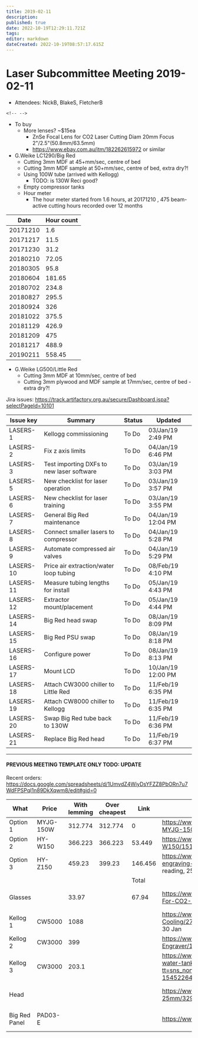 ```yaml
---
title: 2019-02-11
description: 
published: true
date: 2022-10-19T12:29:11.721Z
tags: 
editor: markdown
dateCreated: 2022-10-19T08:57:17.615Z
---
```


# Laser Subcommittee Meeting 2019-02-11

-   Attendees: NickB, BlakeS, FletcherB

```{=html}
<!-- -->
```
-   To buy
    -   More lenses? \~\$15ea
        -   ZnSe Focal Lens for CO2 Laser Cutting Diam 20mm Focus 2"/2.5"(50.8mm/63.5mm)
        -   <https://www.ebay.com.au/itm/182262615972> or similar
-   G.Weike LC1290/Big Red
    -   Cutting 3mm MDF at 45+mm/sec, centre of bed
    -   Cutting 3mm MDF sample at 50+mm/sec, centre of bed, extra dry?!
    -   Using 100W tube (arrived with Kellogg)
        -   TODO: is 130W Reci good?
    -   Empty compressor tanks
    -   Hour meter
        -   The hour meter started from 1.6 hours, at 20171210 , 475 beam-active cutting hours recorded over 12 months

| Date     | Hour count |
|----------|------------|
| 20171210 | 1.6        |
| 20171217 | 11.5       |
| 20171230 | 31.2       |
| 20180210 | 72.05      |
| 20180305 | 95.8       |
| 20180604 | 181.65     |
| 20180702 | 234.8      |
| 20180827 | 295.5      |
| 20180924 | 326        |
| 20181022 | 375.5      |
| 20181129 | 426.9      |
| 20181209 | 475        |
| 20181217 | 488.9      |
| 20190211 | 558.45     |

-   G.Weike LG500/Little Red
    -   Cutting 3mm MDF at 10mm/sec, centre of bed
    -   Cutting 3mm plywood and MDF sample at 17mm/sec, centre of bed - extra dry?!

Jira issues: <https://track.artifactory.org.au/secure/Dashboard.jspa?selectPageId=10101>

| Issue key | Summary                                   | Status | Updated            |
|-----------|-------------------------------------------|--------|--------------------|
| LASERS-1  | Kellogg commissioning                     | To Do  | 03/Jan/19 2:49 PM  |
| LASERS-2  | Fix z axis limits                         | To Do  | 04/Jan/19 6:46 PM  |
| LASERS-3  | Test importing DXFs to new laser software | To Do  | 03/Jan/19 3:03 PM  |
| LASERS-5  | New checklist for laser operation         | To Do  | 03/Jan/19 3:57 PM  |
| LASERS-6  | New checklist for laser training          | To Do  | 03/Jan/19 3:55 PM  |
| LASERS-7  | General Big Red maintenance               | To Do  | 04/Jan/19 12:04 PM |
| LASERS-8  | Connect smaller lasers to compressor      | To Do  | 04/Jan/19 5:28 PM  |
| LASERS-9  | Automate compressed air valves            | To Do  | 04/Jan/19 5:29 PM  |
| LASERS-10 | Price air extraction/water loop tubing    | To Do  | 08/Feb/19 4:10 PM  |
| LASERS-11 | Measure tubing lengths for install        | To Do  | 05/Jan/19 4:43 PM  |
| LASERS-12 | Extractor mount/placement                 | To Do  | 05/Jan/19 4:44 PM  |
| LASERS-14 | Big Red head swap                         | To Do  | 08/Jan/19 8:09 PM  |
| LASERS-15 | Big Red PSU swap                          | To Do  | 08/Jan/19 8:18 PM  |
| LASERS-16 | Configure power                           | To Do  | 08/Jan/19 8:13 PM  |
| LASERS-17 | Mount LCD                                 | To Do  | 10/Jan/19 12:00 PM |
| LASERS-18 | Attach CW3000 chiller to Little Red       | To Do  | 11/Feb/19 6:35 PM  |
| LASERS-19 | Attach CW8000 chiller to Kellogg          | To Do  | 11/Feb/19 6:35 PM  |
| LASERS-20 | Swap Big Red tube back to 130W            | To Do  | 11/Feb/19 6:36 PM  |
| LASERS-21 | Replace Big Red head                      | To Do  | 11/Feb/19 6:37 PM  |

------------------------------------------------------------------------

#### PREVIOUS MEETING TEMPLATE ONLY TODO: UPDATE

Recent orders: <https://docs.google.com/spreadsheets/d/1UmvdZ4WiyDsYFZZ8PbORn7u7WdFPSPqI1n89DkXqwm8/edit#gid=0>

| What          | Price     | With lemming | Over cheapest | Link    | Notes                                                                                                                                                                                                                                                                                                                                                                          | Status    | Paid        | Address               | ETA                   |
|---------------|-----------|--------------|---------------|---------|--------------------------------------------------------------------------------------------------------------------------------------------------------------------------------------------------------------------------------------------------------------------------------------------------------------------------------------------------------------------------------|-----------|-------------|-----------------------|-----------------------|
| Option 1      | MYJG-150W | 312.774      | 312.774       | 0       | <https://www.aliexpress.com/store/product/150W-CO2-Laser-Power-Supply-for-CO2-Laser-Engraving-Cutting-Machine-MYJG-150-LED/1513187_32722362131.html%7CSame> model number as existing (but may not be the exact same unit)                                                                                                                                                      |           |             |                       |                       |
| Option 2      | HY-W150   | 366.223      | 366.223       | 53.449  | <https://www.aliexpress.com/store/product/Co2-Laser-Power-Supply-180W-HY-W150/1513187_32582736376.html%7CSupports> 250V directly                                                                                                                                                                                                                                               |           |             |                       |                       |
| Option 3      | HY-Z150   | 459.23       | 399.23        | 146.456 | <https://www.aliexpress.com/store/product/EFR-Laser-Power-Box-150W-Laser-Power-Supply-use-for-co2-laser-tube-for-engraving-cutting/1513187_32606538041.html?spm=2114.12010612.8148356.1.248b44e98Yjru6%7CSupports> direct current reading, 250V                                                                                                                                | Purchased | AU\$ 459.23 | Fletcher's house      | 10 Jan to 16 Jan      |
|               |           |              |               | Total   |                                                                                                                                                                                                                                                                                                                                                                                |           |             |                       |                       |
| Glasses       |           | 33.97        |               | 67.94   | <https://www.aliexpress.com/store/product/Cloudray-10600nm-Laser-Safety-Goggles-Style-A-Shield-Protection-OD4-CE-For-CO2-Laser-Cutting-Engraving/1513187_32825275730.html%7CThe> cool style, two sets                                                                                                                                                                          | Purchased | AUD 78.22   | Blake's parcel locker | 11 Jan to 18 Jan      |
| Kellog 1      | CW5000    | 1088         |               |         | <https://www.ebay.com.au/itm/CW-5000AG-Industrial-Water-Chiller-for-Single-80W-100W-CO2-Laser-Tube-Cooling/273406553061?epid=1473803928&hash=item3fa84cebe5:g:srYAAOSwkCZbcoku:rk:2:pf:0%7CFri>. 28 Dec. and Wed. 30 Jan                                                                                                                                                       |           |             |                       |                       |
| Kellog 2      | CW3000    | 399          |               |         | <https://www.ebay.com.au/itm/CW-3000-Industrial-Water-Chiller-for-CO2-Glass-Laser-tube-Laser-Cutter-Engraver/132743844531?hash=item1ee82652b3:g:i0wAAOSwi8tbcoqN:rk:14:pf:0%7CMon>. 14 Jan. and Tue. 19 Feb                                                                                                                                                                    |           |             |                       |                       |
| Kellog 3      | CW3000    | 203.1        |               |         | <https://www.aliexpress.com/item/Laser-engraving-machine-chiller-CW3000-chiller-engraving-machine-spindle-cooling-water-tank-pump-laser-cutting-machine/32948376792.html?tt=sns_none&aff_platform=default&cpt=1545226479760&sk=chVQpdCV&aff_trace_key=8eed5afb334b4b6fadaaa10141b5e630-1545226479760-00806-chVQpdCV&terminal_id=b87a5724df15477cb48517f2ec8efd8a%7C23-45> days | Purchased | AU \$227.91 | Blake's parcel locker | 23 Jan to 14 Feb      |
| Head          |           |              |               |         | <https://www.aliexpress.com/item/E-Series-CO2-Laser-Head-Focusing-Lens-D20mm-FL50-8-63-5-101-6-Mirror-25mm/32948855114.html?spm=a2g0s.9042311.0.0.58584c4drfRqJJ>                                                                                                                                                                                                              |           | Shipped     | AU\$ 70.44            | Blake's parcel locker |
| Big Red Panel | PAD03-E   |              |               |         | <https://www.ebay.com/itm/291953450952%7CThe> buttons and screen. Donation                                                                                                                                                                                                                                                                                                     | Shipped   | USD \$67.10 | Blake's parcel locker | 1 Jan to 29 Jan       |
